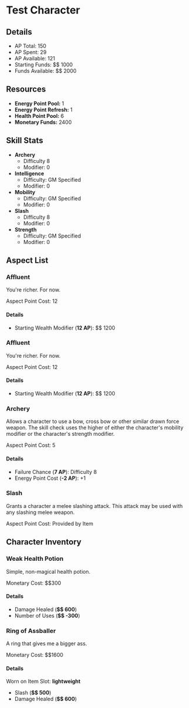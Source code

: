 # Test Character
## Details
* AP Total: 150
* AP Spent: 29
* AP Available: 121
* Starting Funds: $$ 1000
* Funds Available: $$ 2000
## Resources
* **Energy Point Pool:** 1
* **Energy Point Refresh:** 1
* **Health Point Pool:** 6
* **Monetary Funds:** 2400
## Skill Stats
* **Archery**
	* Difficulty 8
	* Modifier: 0
* **Intelligence**
	* Difficulty: GM Specified
	* Modifier: 0
* **Mobility**
	* Difficulty: GM Specified
	* Modifier: 0
* **Slash**
	* Difficulty 8
	* Modifier: 0
* **Strength**
	* Difficulty: GM Specified
	* Modifier: 0
## Aspect List
### Affluent
You're richer. For now.


Aspect Point Cost: 12
#### Details
* Starting Wealth Modifier (**12 AP**): $$ 1200

### Affluent
You're richer. For now.


Aspect Point Cost: 12
#### Details
* Starting Wealth Modifier (**12 AP**): $$ 1200

### Archery
Allows a character to use a bow, cross bow or other similar drawn force weapon. The skill check uses the
higher of either the character's mobility modifier or the character's strength modifier.


Aspect Point Cost: 5
#### Details
* Failure Chance (**7 AP**): Difficulty 8
* Energy Point Cost (**-2 AP**): +1

### Slash
Grants a character a melee slashing attack. This attack may be used with any slashing melee weapon.


Aspect Point Cost: Provided by Item

## Character Inventory
### Weak Health Potion
Simple, non-magical health potion.


Monetary Cost: $$300
#### Details
* Damage Healed (**$$ 600**)
* Number of Uses (**$$ -300**)

### Ring of Assballer
A ring that gives me a bigger ass.

Monetary Cost: $$1600
#### Details
Worn on Item Slot: **lightweight**
* Slash (**$$ 500**)
* Damage Healed (**$$ 600**)

